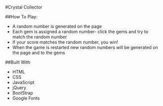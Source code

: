 #Crystal Collector

##How To Play:
* A random number is generated on the page
* Each gem is assigned a random number- click the gems and try to match the random number
* If your score matches the random number, you win!
* When the game is restarted new random numbers will be generated on the page and to the gems

##Built With
* HTML
* CSS
* JavaScript
* jQuery
* BootStrap
* Google Fonts

